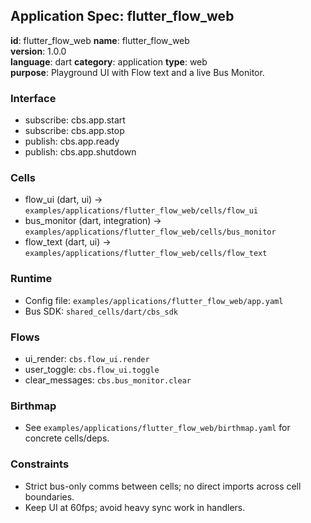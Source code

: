 ## Application Spec: flutter_flow_web

**id**: flutter_flow_web
**name**: flutter_flow_web  
**version**: 1.0.0  
**language**: dart
**category**: application
**type**: web  
**purpose**: Playground UI with Flow text and a live Bus Monitor.

### Interface
- subscribe: cbs.app.start
- subscribe: cbs.app.stop
- publish: cbs.app.ready
- publish: cbs.app.shutdown

### Cells
- flow_ui (dart, ui) → `examples/applications/flutter_flow_web/cells/flow_ui`
- bus_monitor (dart, integration) → `examples/applications/flutter_flow_web/cells/bus_monitor`
- flow_text (dart, ui) → `examples/applications/flutter_flow_web/cells/flow_text`

### Runtime
- Config file: `examples/applications/flutter_flow_web/app.yaml`
- Bus SDK: `shared_cells/dart/cbs_sdk`

### Flows
- ui_render: `cbs.flow_ui.render`
- user_toggle: `cbs.flow_ui.toggle`
- clear_messages: `cbs.bus_monitor.clear`

### Birthmap
- See `examples/applications/flutter_flow_web/birthmap.yaml` for concrete cells/deps.

### Constraints
- Strict bus-only comms between cells; no direct imports across cell boundaries.
- Keep UI at 60fps; avoid heavy sync work in handlers.


